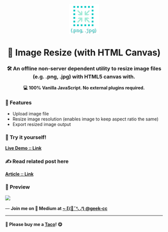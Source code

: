 <div align="center">
  <img src="https://github.com/incubated-geek-cc/image-resize-with-canvas/raw/main/img/logo.png" width="96" alt="logo">

  # 🔎 Image Resize (with HTML Canvas)

  ### 🛠️ An offline non-server dependent utility to resize image files (e.g. .png, .jpg) with HTML5 canvas with.

**💻 100% Vanilla JavaScript. No external plugins required.**

<div align="left">

  ### 📌 Features

</div>
<div align="left">
	<ul>
		<li>Upload image file</li>
		<li>Resize image resolution (enables image to keep aspect ratio the same)</li>
		<li>Export resized image output</li>
	</ul>
</div>
</div>

### 🌟 Try it yourself!
[**Live Demo :: Link**](https://incubated-geek-cc.github.io/image-resize-with-canvas)

### ✍ Read related post here
[**Article :: Link**](https://geek-cc.medium.com/how-to-resize-an-image-using-client-side-javascript-and-html5-canvas-2fff73d15d0)

### 👀 Preview
<img src='https://miro.medium.com/max/1050/1*Duxvrd0tozc_2CN4jNaSBg.png' width="800px" />

<p>— <b>Join me on 📝 <b>Medium</b> at <a href='https://medium.com/@geek-cc' target='_blank'>~ ξ(🎀˶❛◡❛) @geek-cc</a></b></p>

---

#### 🌮 Please buy me a <a href='https://www.buymeacoffee.com/geekcc' target='_blank'>Taco</a>! 😋